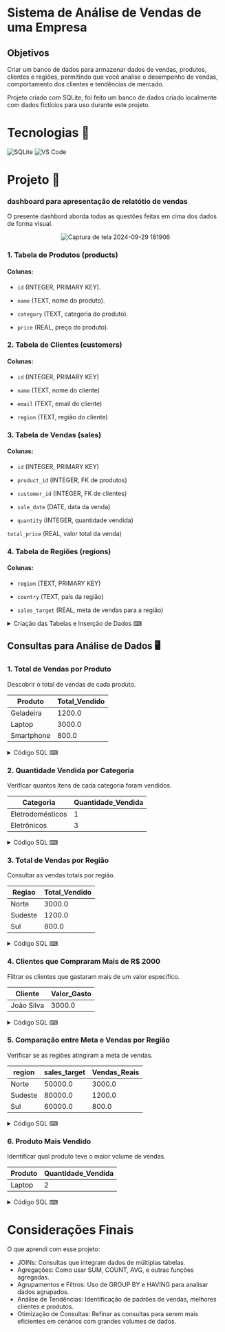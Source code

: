 ﻿# Sistema de Análise de Vendas de uma Empresa

## Objetivos
 
Criar um banco de dados para armazenar dados de vendas, produtos, clientes e regiões, permitindo que você analise o desempenho de vendas, comportamento dos clientes e tendências de mercado.

Projeto criado com SQLite, foi feito um banco de dados criado localmente com dados fictícios para uso durante este projeto. 

# Tecnologias 🧩

![SQLite](https://img.shields.io/badge/SQLite-483d8b.svg?style=for-the-badge&logo=SQLite&logoColor=white)
![VS Code](https://img.shields.io/badge/VS%20Code-483d8b.svg?style=for-the-badge&logo=visual-studio-code&logoColor=white)

# Projeto 🚀

### dashboard para apresentação de relatótio de vendas 

O presente dashbord aborda todas as questões feitas em cima dos dados de forma visual.

<div align= "center">
 
![Captura de tela 2024-09-29 181906](https://github.com/user-attachments/assets/465c4494-85a2-43d6-b08d-b50d0895133f)

</div>


 

###  1. Tabela de Produtos (products)
#### Colunas:

- ```id``` (INTEGER, PRIMARY KEY).

- ```name``` (TEXT, nome do produto).

- ```category``` (TEXT, categoria do produto).

- ```price``` (REAL, preço do produto).

### 2. Tabela de Clientes (customers)

#### Colunas:

- ```id``` (INTEGER, PRIMARY KEY)

- ```name``` (TEXT, nome do cliente)

- ```email``` (TEXT, email do cliente)

- ```region``` (TEXT, região do cliente)

###  3. Tabela de Vendas (sales)

#### Colunas:

- ```id``` (INTEGER, PRIMARY KEY)

- ```product_id``` (INTEGER, FK de produtos)

- ```customer_id``` (INTEGER, FK de clientes)

- ```sale_date``` (DATE, data da venda)

- ```quantity``` (INTEGER, quantidade vendida)

```total_price``` (REAL, valor total da venda)

### 4. Tabela de Regiões (regions)

#### Colunas:

- ```region``` (TEXT, PRIMARY KEY)

- ```country``` (TEXT, país da região)

- ```sales_target``` (REAL, meta de vendas para a região)



 <details>

<summary>Criação das Tabelas e Inserção de Dados ⌨ </summary>

```
CREATE TABLE products (
    id INTEGER PRIMARY KEY,
    name TEXT NOT NULL,
    category TEXT,
    price REAL
);

CREATE TABLE customers (
    id INTEGER PRIMARY KEY,
    name TEXT NOT NULL,
    email TEXT,
    region TEXT
);

CREATE TABLE sales (
    id INTEGER PRIMARY KEY,
    product_id INTEGER,
    customer_id INTEGER,
    sale_date DATE,
    quantity INTEGER,
    total_price REAL,
    FOREIGN KEY (product_id) REFERENCES products(id),
    FOREIGN KEY (customer_id) REFERENCES customers(id)
);

CREATE TABLE regions (
    region TEXT PRIMARY KEY,
    country TEXT,
    sales_target REAL
);

```



```
-- Inserção de produtos
INSERT INTO products (id, name, category, price) VALUES
(1, 'Laptop', 'Eletrônicos', 1500.00),
(2, 'Smartphone', 'Eletrônicos', 800.00),
(3, 'Geladeira', 'Eletrodomésticos', 1200.00);

-- Inserção de clientes
INSERT INTO customers (id, name, email, region) VALUES
(1, 'João Silva', 'joao@example.com', 'Norte'),
(2, 'Maria Oliveira', 'maria@example.com', 'Sul'),
(3, 'Carlos Sousa', 'carlos@example.com', 'Sudeste');

-- Inserção de vendas
INSERT INTO sales (id, product_id, customer_id, sale_date, quantity, total_price) VALUES
(1, 1, 1, '2024-09-01', 2, 3000.00),
(2, 2, 2, '2024-09-02', 1, 800.00),
(3, 3, 3, '2024-09-03', 1, 1200.00);

-- Inserção de regiões
INSERT INTO regions (region, country, sales_target) VALUES
('Norte', 'Brasil', 50000.00),
('Sul', 'Brasil', 60000.00),
('Sudeste', 'Brasil', 80000.00);
```

</details>

## Consultas para Análise de Dados 🖥


### 1. Total de Vendas por Produto

Descobrir o total de vendas de cada produto.

|  Produto   | Total_Vendido | 	
|  ---       | ---           |
| Geladeira  |	 1200.0       |   
|  Laptop	   | 3000.0        |    	
| Smartphone |	 	800.0       |	  

	

<details>

<summary> Código SQL ⌨ </summary>


```
SELECT t2.name AS Produto, SUM(t1.total_price) AS Total_Vendido
FROM sales t1
JOIN products t2 ON t1.product_id = t2.id
GROUP BY t2.name;

```

</details>

### 2. Quantidade Vendida por Categoria

Verificar quantos itens de cada categoria foram vendidos.

|  Categoria        | Quantidade_Vendida | 	
|  ---              | ---                |
| Eletrodomésticos  |	1                  |   
| Eletrônicos	      |	3                  |    	
  


<details>

<summary> Código SQL ⌨ </summary>

```
SELECT t2.category AS Categoria, SUM(t1.quantity) AS Quantidade_Vendida
FROM sales t1
JOIN products t2 ON t1.product_id = t2.id
GROUP BY t2.category;

```
</details>


### 3. Total de Vendas por Região

Consultar as vendas totais por região.

| Regiao        | Total_Vendido  | 	
|  ---          | ---            |
| Norte         | 3000.0         |   
| Sudeste	      |	1200.0         |    	
| Sul           |	800.0          |
	
	

<details>

<summary> Código SQL ⌨ </summary>

```
SELECT c.region AS Regiao, SUM(s.total_price) AS Total_Vendido
FROM sales s
JOIN customers c ON s.customer_id = c.id
GROUP BY c.region;
```
</details>


### 4. Clientes que Compraram Mais de R$ 2000

Filtrar os clientes que gastaram mais de um valor específico.

| Cliente   	| Valor_Gasto | 
|  --------  |  ---------  |
| João Silva	| 3000.0      |

<details>

<summary> Código SQL ⌨ </summary>

```
SELECT c.name AS Cliente, SUM(s.total_price) AS Valor_Gasto
FROM sales s
JOIN customers c ON s.customer_id = c.id
GROUP BY c.name
HAVING SUM(s.total_price) > 2000;

```
</details>


### 5. Comparação entre Meta e Vendas por Região

Verificar se as regiões atingiram a meta de vendas.

|  region  | 	sales_target  | 	Vendas_Reais  |
|  ---     | ---            | ---            |
|  Norte   |	 50000.0       |    	3000.0     |
|  Sudeste	| 80000.0        |    	1200.0     |
|  Sul     |	 60000.0       |	    800.0      |


<details>

<summary> Código SQL ⌨ </summary>

```
SELECT r.region, r.sales_target, SUM(s.total_price) AS Vendas_Reais
FROM sales s
JOIN customers c ON s.customer_id = c.id
JOIN regions r ON c.region = r.region
GROUP BY r.region;

```
</details>


### 6. Produto Mais Vendido

Identificar qual produto teve o maior volume de vendas.

| Produto |	Quantidade_Vendida | 
| ------- |  ----------------  |
| Laptop  | 2                  |

<details>

<summary> Código SQL ⌨ </summary>

```
SELECT p.name AS Produto, SUM(s.quantity) AS Quantidade_Vendida
FROM sales s
JOIN products p ON s.product_id = p.id
GROUP BY p.name
ORDER BY Quantidade_Vendida DESC
LIMIT 1;

```
</details>

# Considerações Finais

O que aprendi com esse projeto:

- JOINs: Consultas que integram dados de múltiplas tabelas.
- Agregações: Como usar SUM, COUNT, AVG, e outras funções agregadas.
- Agrupamentos e Filtros: Uso de GROUP BY e HAVING para analisar dados agrupados.
- Análise de Tendências: Identificação de padrões de vendas, melhores clientes e produtos.
- Otimização de Consultas: Refinar as consultas para serem mais eficientes em cenários com grandes volumes de dados.


